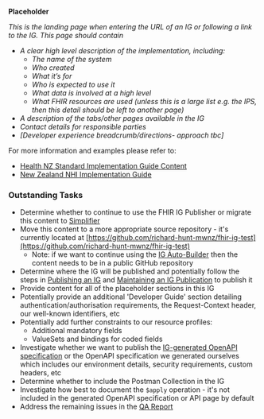 **Placeholder**

*This is the landing page when entering the URL of an IG or following a link to the IG. This page should contain*

- *A clear high level description of the implementation, including:*
  - *The name of the system*
  - *Who created*
  - *What it’s for*
  - *Who is expected to use it*
  - *What data is involved at a high level*
  - *What FHIR resources are used (unless this is a large list  e.g. the IPS, then this detail should be left to another page)*
- *A description of the tabs/other pages available in the IG*
- *Contact details for responsible parties*
- *[Developer experience breadcrumb/directions- approach tbc]*

For more information and examples please refer to:

- [Health NZ Standard Implementation Guide Content](https://mohits.atlassian.net/wiki/spaces/AS/pages/3018948997/Standard+Implementation+Guide+Content)
- [New Zealand NHI Implementation Guide](https://master.d3b08qop7whnnl.amplifyapp.com/)

### Outstanding Tasks

- Determine whether to continue to use the FHIR IG Publisher or migrate this content to [Simplifier](https://simplifier.net/)
- Move this content to a more appropriate source repository - it's currently located at [https://github.com/richard-hunt-mwnz/fhir-ig-test](https://github.com/richard-hunt-mwnz/fhir-ig-test)
  - Note: if we want to continue using the [IG Auto-Builder](https://github.com/FHIR/auto-ig-builder) then the content needs to be in a public GitHub repository
- Determine where the IG will be published and potentially follow the steps in [Publishing an IG](https://confluence.hl7.org/pages/viewpage.action?pageId=104580055&src=contextnavpagetreemode) and [Maintaining an IG Publication](https://confluence.hl7.org/display/FHIR/Maintaining+a+FHIR+IG+Publication?src=contextnavpagetreemode) to publish it
- Provide content for all of the placeholder sections in this IG
- Potentially provide an additional 'Developer Guide' section detailing authentication/authorisation requirements, the Request-Context header, our well-known identifiers, etc
- Potentially add further constraints to our resource profiles:
  - Additional mandatory fields
  - ValueSets and bindings for coded fields
- Investigate whether we want to publish the [IG-generated OpenAPI specification](CareInTheCommunityCapabilityStatement.openapi.json) or the OpenAPI specification we generated ourselves which includes our environment details, security requirements, custom headers, etc
- Determine whether to include the Postman Collection in the IG
- Investigate how best to document the `$apply` operation - it's not included in the generated OpenAPI specification or API page by default
- Address the remaining issues in the [QA Report](qa.html)
